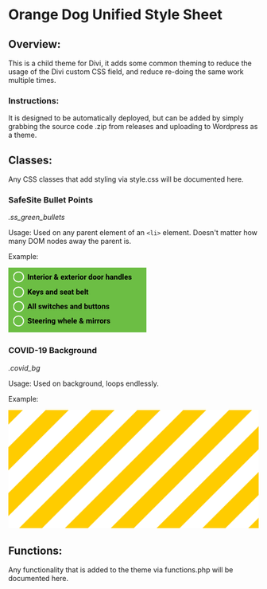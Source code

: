 # Orange Dog Unified Style Sheet
## Overview:
This is a child theme for Divi, it adds some common theming to reduce the usage of the Divi custom CSS field, and reduce re-doing the same work multiple times.

### Instructions:
It is designed to be automatically deployed, but can be added by simply grabbing the source code .zip from releases and uploading to Wordpress as a theme.




## Classes:

Any CSS classes that add styling via style.css will be documented here.



### SafeSite Bullet Points

*.ss_green_bullets*

Usage: Used on any parent element of an `<li>` element. Doesn't matter how many DOM nodes away the parent is.

Example:

![ss_green_bullets_screenshot](README.assets/ss_green_bullets_screenshot.png)

### COVID-19 Background

*.covid_bg*

Usage: Used on background, loops endlessly.

Example:

![stripes](README.assets/stripes.svg)

## Functions:
Any functionality that is added to the theme via functions.php will be documented here.
